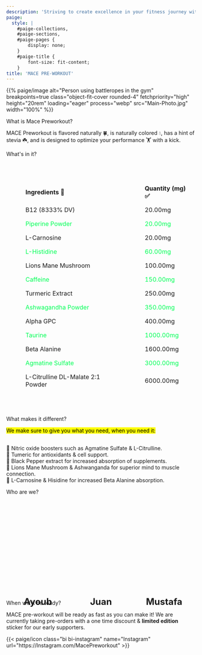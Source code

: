 ```yaml
---
description: 'Striving to create excellence in your fitness journey with all nautral supplementation, intense value, and unrivaled flavor with a kick.'
paige:
  style: |
    #paige-collections,
    #paige-sections,
    #paige-pages {
        display: none;
    }
    #paige-title {
        font-size: fit-content;
    }
title: 'MACE PRE-WORKOUT'
---
```


<!-- All styling for this page goes here (just like normal .css file) -->
<style>
/* Styling for the H1 Heading (Main Title) */
h1 {
    line-height: 2;
}

/* Style the supplement facts table */
table {
  border-collapse: collapse;
  margin: 50px auto;
  max-width: 100%;
  width: 600px;
  text-align: center;
}

/* table td {
    text-align: left;
    padding-left: 50px;
} */

table th {
  background-color: #f2f2f200;
}

table th, table td {
  border: 1px solid rgba(0, 0, 0, 0);
  padding: 8px;
  padding-left: 50px;
  text-align: left;
  background-color: rgba(0, 0, 0, 0);

}


/* Alternating row colors */
table tr:nth-child(even) {
  /* background-color: #ffffff; */
  color: #00ff55;
}
/* Everything below here affects the ABOUT US Section */

.aboutuscontainer {
  display: flex;
}

.box {
    display: flex;
    width: 40vw;
    height: 20vw;
    margin: 1vw;
    justify-content: center;
    align-items: center;
    border-radius: 12px;
    background-size: cover;
    background-position: center;
}

.newbox {
    display: flex;
    width: 40vw;
    height: 2vw;
    margin: 1vw;
    justify-content: top;
    align-items: center;
    border-radius: 12px;
    background-size: cover;
    background-position: center;
    flex-direction: column;
}

.newbox h2 {
  font-size: 1.5rem;
  font-weight: bold;
}

.newbox p {
  font-size: 1rem;
  color: #555;
}

/* This affects any screen smaller than 768px, it will overide the width/height for .box */
@media (max-width: 768px) {
  .box {
    width: 45vw;
    height: 40vw;
  }
  /* This changes the mobile version to have the correct spacing on the bottom before the next heading section */
  .newbox {
    margin-bottom: 12vw;
  }
}

.rounded-box {
  display: inline-block;
  padding: 5px;
  border-radius: 12px;
  background-color: black;
    color: rgb(255, 255, 255);
    padding-bottom: 6px;
}
/* For the animation of the About Us Section */
.modern-image {
  transition: transform 0.3s;
}

.modern-image:hover {
  transform: scale(1.1);
  overflow: hidden;
}
/* End of about us section */
    </style>

<!-- This is the main image of the page -->
<p>{{% paige/image alt="Person using battleropes in the gym" breakpoints=true class="object-fit-cover rounded-4" fetchpriority="high" height="20rem" loading="eager" process="webp" src="Main-Photo.jpg" width="100%" %}}</p>

<p class="display-5 fw-bold h2 text-center">What is Mace Preworkout?</p>
<!-- This is the main body paragraph -->
<div class="container-fluid">
    <div class="justify-content-center row">
        <div class="col col-auto col-lg-7 px-0">
            <p class="lead text-center">MACE Preworkout is flavored naturally 🍀, is naturally colored 💧, has a hint of stevia ☘️, and is designed to optimize your performance 🏋️ with a kick. </p>
        </div>
    </div>
</div>
<!-- Table of supplements located here -->
<p class="display-5 fw-bold h2 text-center">What's in it?</p>
<!-- This is the table for the supplementation info -->
    <div style="display: flex; justify-content: center; text-align: center;">
        <table>
            <thead>
            <tr>
                <th>Ingredients 💊</th>
                <th>Quantity (mg) ✅</th>
            </tr>
            </thead>
            <tbody>
            <tr>
                <td>B12 (8333% DV)</td>
                <td>20.00mg</td>
            </tr>
            <tr>
                <td>Piperine Powder</td>
                <td>20.00mg</td>
            </tr>
            <tr>
                <td>L-Carnosine</td>
                <td>20.00mg</td>
            </tr>
            <tr>
                <td>L-Histidine</td>
                <td>60.00mg</td>
            </tr>
            <tr>
                <td>Lions Mane Mushroom</td>
                <td>100.00mg</td>
            </tr>
            <tr>
                <td>Caffeine</td>
                <td>150.00mg</td>
            </tr>
            <tr>
                <td>Turmeric Extract</td>
                <td>250.00mg</td>
            </tr>
            <tr>
                <td>Ashwagandha Powder</td>
                <td>350.00mg</td>
            </tr>
            <tr>
                <td>Alpha GPC</td>
                <td>400.00mg</td>
            </tr>
            <tr>
                <td>Taurine</td>
                <td>1000.00mg</td>
            </tr>
            <tr>
                <td>Beta Alanine</td>
                <td>1600.00mg</td>
            </tr>
            <tr>
                <td>Agmatine Sulfate</td>
                <td>3000.00mg</td>
            </tr>
            <tr>
                <td>L-Citrulline DL-Malate 2:1 Powder</td>
                <td>6000.00mg</td>
            </tr>
            </tbody>
        </table>
    </div>

<p class="display-5 fw-bold h2 text-center">What makes it different?</p>
<div class="container-fluid">
    <div class="justify-content-center row">
        <div class="col col-auto col-lg-7 px-0">
            <p class="lead text-center"><mark>We make sure to give you what you need, when you need it:</mark></p>
            <p class="lead text-center" style="margin-top: 30px;">
                💯 Nitric oxide boosters such as Agmatine Sulfate & L-Citrulline.<br>
                💯 Tumeric for antioxidants & cell support.<br>
                💯 Black Pepper extract for increased absorption of supplements.<br>
                💯 Lions Mane Mushroom & Ashwanganda for superior mind to muscle connection.<br>
                💯 L-Carnosine & Hisidine for increased Beta Alanine absorption.<br>
            </p>  
        </div>
    </div>
</div>

<p class="display-5 fw-bold h2 text-center">Who are we?</p>
<div class="container-fluid">
    <div class="justify-content-center row">
        <div class="col col-auto col-lg-7 px-0">
            <div class="aboutuscontainer">
                <div class="box modern-image" style="background-image: url('ayoub.jpg'); background-position: 30% 50%;"></div>
                <div class="box modern-image" style="background-image: url('juan.jpg');"></div>
                <div class="box modern-image" style="background-image: url('mustafa.jpg');  background-position: 50% 50%;"></div>
            </div>
            <div class="aboutuscontainer">
                <div class="newbox">
                    <h2>Ayoub</h2>
                </div>
                <div class="newbox">
                    <h2>Juan</h2>
                </div>
                <div class="newbox">
                    <h2>Mustafa</h2>
                </div>
            </div>
        </div>
    </div>

</div>

<p class="display-5 fw-bold h2 text-center">When will it be ready?</p>
<div class="container-fluid">
    <div class="justify-content-center row">
        <div class="col col-auto col-lg-7 px-0">
            <p class="lead text-center">MACE pre-workout will be ready as fast as you can make it! We are currently taking pre-orders with a one time discount & <strong>limited edition</strong> sticker for our early supporters.</p>
        </div>
    </div>
</div>

<!-- This section adds the icons on the bottom of the page. -->
<div class="column-gap-3 d-flex display-6 justify-content-center mb-3">
    {{< paige/icon class="bi bi-instagram" name="Instagram" url="https://Instagram.com/MacePreworkout" >}}
</div>
